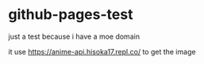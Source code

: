 # github-pages-test

just a test because i have a moe domain

it use https://anime-api.hisoka17.repl.co/ to get the image 
